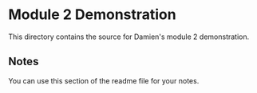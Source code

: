 # Module 2 Demonstration

This directory contains the source for Damien's module 2 demonstration.

## Notes

You can use this section of the readme file for your notes.
